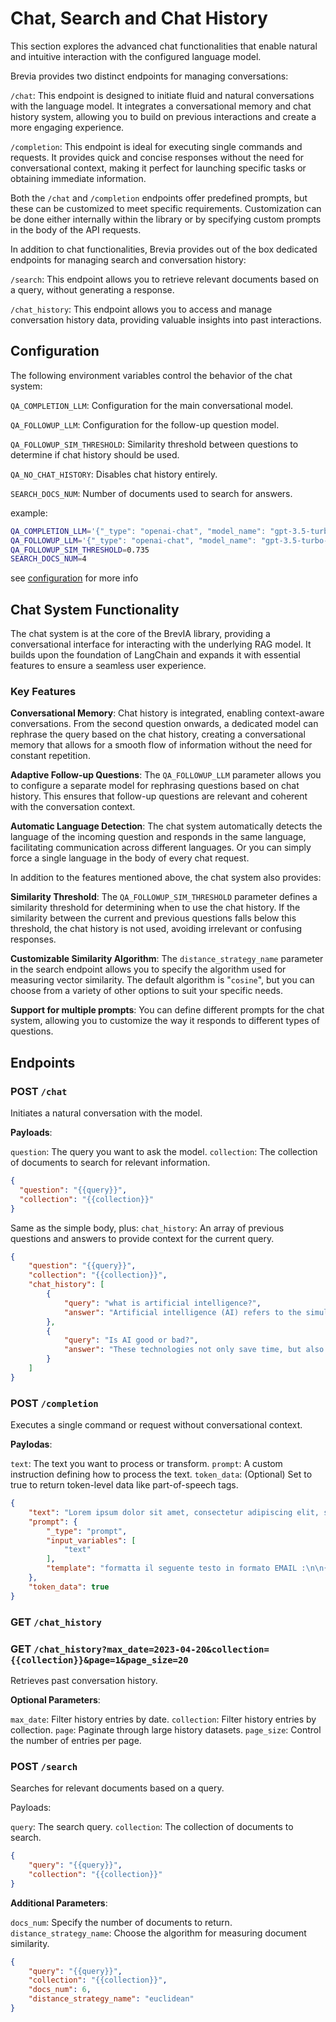 # Chat, Search and Chat History

This section explores the advanced chat functionalities that enable natural and intuitive interaction with the configured language model.

Brevia provides two distinct endpoints for managing conversations:

`/chat`: This endpoint is designed to initiate fluid and natural conversations with the language model. It integrates a conversational memory and chat history system, allowing you to build on previous interactions and create a more engaging experience.

`/completion`: This endpoint is ideal for executing single commands and requests. It provides quick and concise responses without the need for conversational context, making it perfect for launching specific tasks or obtaining immediate information.

Both the `/chat` and `/completion` endpoints offer predefined prompts, but these can be customized to meet specific requirements.
Customization can be done either internally within the library or by specifying custom prompts in the body of the API requests.

In addition to chat functionalities, Brevia provides out of the box dedicated endpoints for managing search and conversation history:

`/search`: This endpoint allows you to retrieve relevant documents based on a query, without generating a response.

`/chat_history`: This endpoint allows you to access and manage conversation history data, providing valuable insights into past interactions.

## Configuration

The following environment variables control the behavior of the chat system:

`QA_COMPLETION_LLM`: Configuration for the main conversational model.

`QA_FOLLOWUP_LLM`: Configuration for the follow-up question model.

`QA_FOLLOWUP_SIM_THRESHOLD`: Similarity threshold between questions to determine if chat history should be used.

`QA_NO_CHAT_HISTORY`: Disables chat history entirely.

`SEARCH_DOCS_NUM`: Number of documents used to search for answers.

example:

```bash
QA_COMPLETION_LLM='{"_type": "openai-chat", "model_name": "gpt-3.5-turbo-16k", "temperature": 0, "max_tokens": 1000, "verbose": true}'
QA_FOLLOWUP_LLM='{"_type": "openai-chat", "model_name": "gpt-3.5-turbo-16k", "temperature": 0, "max_tokens": 200, "verbose": true}'
QA_FOLLOWUP_SIM_THRESHOLD=0.735
SEARCH_DOCS_NUM=4
```

see [configuration](config.md) for more info

## Chat System Functionality

The chat system is at the core of the BrevIA library, providing a conversational interface for interacting with the underlying RAG model. It builds upon the foundation of LangChain and expands it with essential features to ensure a seamless user experience.

### Key Features

**Conversational Memory**: Chat history is integrated, enabling context-aware conversations. From the second question onwards, a dedicated model can rephrase the query based on the chat history, creating a conversational memory that allows for a smooth flow of information without the need for constant repetition.

**Adaptive Follow-up Questions**: The `QA_FOLLOWUP_LLM` parameter allows you to configure a separate model for rephrasing questions based on chat history. This ensures that follow-up questions are relevant and coherent with the conversation context.

**Automatic Language Detection**: The chat system automatically detects the language of the incoming question and responds in the same language, facilitating communication across different languages. Or you can simply force a single language in the body of every chat request.

In addition to the features mentioned above, the chat system also provides:

**Similarity Threshold**: The `QA_FOLLOWUP_SIM_THRESHOLD` parameter defines a similarity threshold for determining when to use the chat history. If the similarity between the current and previous questions falls below this threshold, the chat history is not used, avoiding irrelevant or confusing responses.


**Customizable Similarity Algorithm**: The `distance_strategy_name` parameter in the search endpoint allows you to specify the algorithm used for measuring vector similarity. The default algorithm is "`cosine`", but you can choose from a variety of other options to suit your specific needs.

**Support for multiple prompts**: You can define different prompts for the chat system, allowing you to customize the way it responds to different types of questions.

## Endpoints

### POST `/chat`

Initiates a natural conversation with the model.

**Payloads**:

`question`: The query you want to ask the model.
`collection`: The collection of documents to search for relevant information.

```JSON
{
  "question": "{{query}}",
  "collection": "{{collection}}"
}
```

Same as the simple body, plus:
`chat_history`: An array of previous questions and answers to provide context for the current query.

```JSON
{
    "question": "{{query}}",
    "collection": "{{collection}}",
    "chat_history": [
        {
            "query": "what is artificial intelligence?",
            "answer": "Artificial intelligence (AI) refers to the simulation or approximation of human intelligence in machines. The goals of artificial intelligence include computer-enhanced learning, reasoning, and perception"
        },
        {
            "query": "Is AI good or bad?",
            "answer": "These technologies not only save time, but also potentially save lives by minimizing human error and ensuring a safer working environment. In addition, automating repetitive tasks in design, planning, and management with AI frees up human workers to focus on more complex and creative aspects."
        }
    ]
}
```

### POST `/completion`

Executes a single command or request without conversational context.

**Paylodas**:

`text`: The text you want to process or transform.
`prompt`: A custom instruction defining how to process the text.
`token_data`: (Optional) Set to true to return token-level data like part-of-speech tags.

```JSON
{
    "text": "Lorem ipsum dolor sit amet, consectetur adipiscing elit, sed do eiusmod tempor incididunt ut labore et dolore magna aliqua. Ut enim ad minim veniam, quis nostrud exercitation ullamco laboris nisi ut aliquip ex ea commodo consequat. Duis aute irure dolor in reprehenderit in voluptate velit esse cillum dolore eu fugiat nulla pariatur. Excepteur sint occaecat cupidatat non proident, sunt in culpa qui officia deserunt mollit anim id est laborum",
    "prompt": {
        "_type": "prompt",
        "input_variables": [
            "text"
        ],
        "template": "formatta il seguente testo in formato EMAIL :\n\n{text}\n\n SCRIVI L'EMAIL:"
    },
    "token_data": true
}
```

### GET `/chat_history`

### GET `/chat_history?max_date=2023-04-20&collection={{collection}}&page=1&page_size=20`

Retrieves past conversation history.

**Optional Parameters**:

`max_date`: Filter history entries by date.
`collection`: Filter history entries by collection.
`page`: Paginate through large history datasets.
`page_size`: Control the number of entries per page.

### POST `/search`

Searches for relevant documents based on a query.

Payloads:

`query`: The search query.
`collection`: The collection of documents to search.

```JSON
{
    "query": "{{query}}",
    "collection": "{{collection}}"
}
```

**Additional Parameters**:

`docs_num`: Specify the number of documents to return.
`distance_strategy_name`: Choose the algorithm for measuring document similarity.

```JSON
{
    "query": "{{query}}",
    "collection": "{{collection}}",
    "docs_num": 6,
    "distance_strategy_name": "euclidean"
}
```
